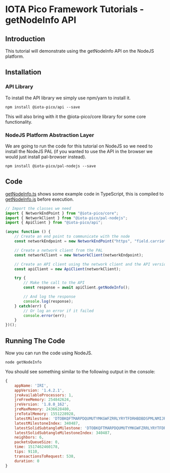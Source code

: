 # IOTA Pico Framework Tutorials - getNodeInfo API

## Introduction

This tutorial will demonstrate using the getNodeInfo API on the NodeJS platform.

## Installation

### API Library

To install the API library we simply use npm/yarn to install it.

```shell
npm install @iota-pico/api --save
```

This will also bring with it the @iota-pico/core library for some core functionality.

### NodeJS Platform Abstraction Layer

We are going to run the code for this tutorial on NodeJS so we need to install the NodeJS PAL (if you wanted to use the API in the browser we would just install pal-browser instead).

```shell
npm install @iota-pico/pal-nodejs --save
```

## Code

[getNodeInfo.ts](./getNodeInfo.ts) shows some example code in TypeScript, this is compiled to [getNodeInfo.js](./getNodeInfo.js) before execution.

```typescript
// Import the classes we need
import { NetworkEndPoint } from "@iota-pico/core";
import { NetworkClient } from "@iota-pico/pal-nodejs";
import { ApiClient } from "@iota-pico/api";

(async function () {
    // Create an end point to communicate with the node
    const networkEndpoint = new NetworkEndPoint("https", "field.carriota.com", 443);

    // Create a network client from the PAL
    const networkClient = new NetworkClient(networkEndpoint);

    // Create an API client using the network client and the API version
    const apiClient = new ApiClient(networkClient);

    try {
        // Make the call to the API
        const response = await apiClient.getNodeInfo();

        // And log the response
        console.log(response);
    } catch(err) {
        // Or log an error if it failed
        console.error(err);
    }
})();
```

## Running The Code

Now you can run the code using NodeJS.

```shell
node getNodeInfo
```
You should see something similar to the following output in the console:

```js
{ 
    appName: 'IRI',
    appVersion: '1.4.2.1',
    jreAvailableProcessors: 1,
    jreFreeMemory: 254842624,
    jreVersion: '1.8.0_162',
    jreMaxMemory: 2436628480,
    jreTotalMemory: 1551228928,
    latestMilestone: 'DTOBKQFTMARPDQUMUTYMKGWFZRRLYRYTFDRHBDBDSPMLNMIJRUBMQBLSFINR9DEXFW9EESMAIN9AZ9999',
    latestMilestoneIndex: 340487,
    latestSolidSubtangleMilestone: 'DTOBKQFTMARPDQUMUTYMKGWFZRRLYRYTFDRHBDBDSPMLNMIJRUBMQBLSFINR9DEXFW9EESMAIN9AZ9999',
    latestSolidSubtangleMilestoneIndex: 340487,
    neighbors: 6,
    packetsQueueSize: 0,
    time: 1517462460178,
    tips: 9110,
    transactionsToRequest: 538,
    duration: 0
}
```

